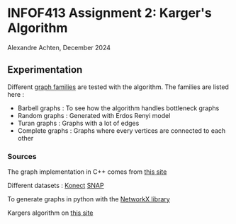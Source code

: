 # INFOF413 Assignment 2: Karger's Algorithm

Alexandre Achten, December 2024

## Experimentation

Different [graph families](https://en.wikipedia.org/wiki/List_of_graphs) are tested with the algorithm. The families are listed here :

- Barbell graphs : To see how the algorithm handles bottleneck graphs
- Random graphs : Generated with Erdos Renyi model
- Turan graphs : Graphs with a lot of edges
- Complete graphs : Graphs where every vertices are connected to each other

### Sources

The graph implementation in C++ comes from [this site](https://www.geeksforgeeks.org/implementation-of-graph-in-cpp/)

Different datasets :
[Konect](http://konect.cc/)
[SNAP](https://snap.stanford.edu/data/)

To generate graphs in python with the [NetworkX library](https://networkx.org/)

Kargers algorithm on [this site](https://en.wikipedia.org/wiki/Karger%27s_algorithm)
